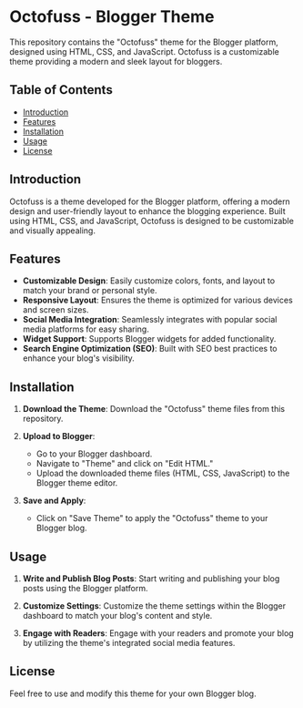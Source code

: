 # Octofuss - Blogger Theme

This repository contains the "Octofuss" theme for the Blogger platform, designed using HTML, CSS, and JavaScript. Octofuss is a customizable theme providing a modern and sleek layout for bloggers.

## Table of Contents
- [Introduction](#introduction)
- [Features](#features)
- [Installation](#installation)
- [Usage](#usage)
- [License](#license)

## Introduction

Octofuss is a theme developed for the Blogger platform, offering a modern design and user-friendly layout to enhance the blogging experience. Built using HTML, CSS, and JavaScript, Octofuss is designed to be customizable and visually appealing.

## Features

- **Customizable Design**: Easily customize colors, fonts, and layout to match your brand or personal style.
- **Responsive Layout**: Ensures the theme is optimized for various devices and screen sizes.
- **Social Media Integration**: Seamlessly integrates with popular social media platforms for easy sharing.
- **Widget Support**: Supports Blogger widgets for added functionality.
- **Search Engine Optimization (SEO)**: Built with SEO best practices to enhance your blog's visibility.

## Installation

1. **Download the Theme**:
   Download the "Octofuss" theme files from this repository.

2. **Upload to Blogger**:
   - Go to your Blogger dashboard.
   - Navigate to "Theme" and click on "Edit HTML."
   - Upload the downloaded theme files (HTML, CSS, JavaScript) to the Blogger theme editor.

3. **Save and Apply**:
   - Click on "Save Theme" to apply the "Octofuss" theme to your Blogger blog.

## Usage

1. **Write and Publish Blog Posts**:
   Start writing and publishing your blog posts using the Blogger platform.

2. **Customize Settings**:
   Customize the theme settings within the Blogger dashboard to match your blog's content and style.

3. **Engage with Readers**:
   Engage with your readers and promote your blog by utilizing the theme's integrated social media features.

## License

Feel free to use and modify this theme for your own Blogger blog.
